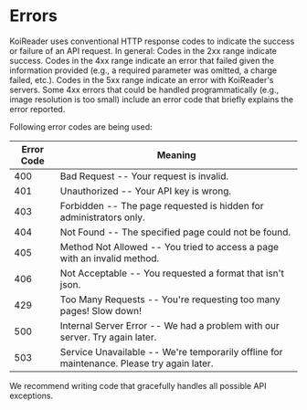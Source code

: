 # Errors

<!-- <aside class="notice">
This error section is stored in a separate file in <code>includes/_errors.md</code>. Slate allows you to optionally separate out your docs into many files...just save them to the <code>includes</code> folder and add them to the top of your <code>index.md</code>'s frontmatter. Files are included in the order listed.
</aside> -->

KoiReader uses conventional HTTP response codes to indicate the success or failure of an API request. In general: Codes in the 2xx range indicate success. Codes in the 4xx range indicate an error that failed given the information provided (e.g., a required parameter was omitted, a charge failed, etc.). Codes in the 5xx range indicate an error with KoiReader's servers.
Some 4xx errors that could be handled programmatically (e.g., image resolution is too small) include an error code that briefly explains the error reported.

Following error codes are being used:


Error Code | Meaning
---------- | -------
400 | Bad Request -- Your request is invalid.
401 | Unauthorized -- Your API key is wrong.
403 | Forbidden -- The page requested is hidden for administrators only.
404 | Not Found -- The specified page could not be found.
405 | Method Not Allowed -- You tried to access a page with an invalid method.
406 | Not Acceptable -- You requested a format that isn't json.
429 | Too Many Requests -- You're requesting too many pages! Slow down!
500 | Internal Server Error -- We had a problem with our server. Try again later.
503 | Service Unavailable -- We're temporarily offline for maintenance. Please try again later.

We recommend writing code that gracefully handles all possible API exceptions.

